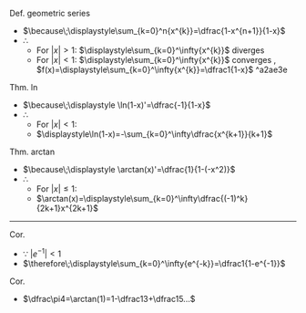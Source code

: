 
Def. geometric series
- $\because\;\displaystyle\sum_{k=0}^n{x^{k}}=\dfrac{1-x^{n+1}}{1-x}$
- $\therefore$
	- For $|x|>1$:  $\displaystyle\sum_{k=0}^\infty{x^{k}}$ diverges
	- For $|x|<1$:  $\displaystyle\sum_{k=0}^\infty{x^{k}}$ converges ,  $f(x)=\displaystyle\sum_{k=0}^\infty{x^{k}}=\dfrac1{1-x}$ ^a2ae3e

Thm. ln
- $\because\;\displaystyle \ln(1-x)'=\dfrac{-1}{1-x}$
- $\therefore$
	- For $|x|<1$:
	- $\displaystyle\ln(1-x)=-\sum_{k=0}^\infty\dfrac{x^{k+1}}{k+1}$

Thm. arctan
- $\because\;\displaystyle \arctan(x)'=\dfrac{1}{1-(-x^2)}$
- $\therefore$
	- For $|x|\leq1$:
	- $\arctan(x)=\displaystyle\sum_{k=0}^\infty\dfrac{(-1)^k}{2k+1}x^{2k+1}$

---

Cor.
- $\because\;|e^{-1}|<1$
- $\therefore\;\displaystyle\sum_{k=0}^\infty{e^{-k}}=\dfrac1{1-e^{-1}}$

Cor.
- $\dfrac\pi4=\arctan(1)=1-\dfrac13+\dfrac15...$